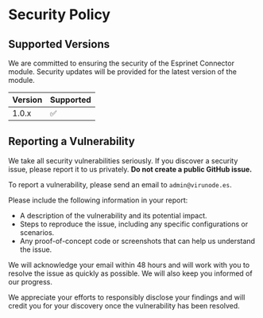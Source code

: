 # Security Policy

## Supported Versions

We are committed to ensuring the security of the Esprinet Connector module. Security updates will be provided for the latest version of the module.

| Version | Supported          |
| ------- | ------------------ |
| 1.0.x   | :white_check_mark: |

## Reporting a Vulnerability

We take all security vulnerabilities seriously. If you discover a security issue, please report it to us privately. **Do not create a public GitHub issue.**

To report a vulnerability, please send an email to `admin@virunode.es`.

Please include the following information in your report:

- A description of the vulnerability and its potential impact.
- Steps to reproduce the issue, including any specific configurations or scenarios.
- Any proof-of-concept code or screenshots that can help us understand the issue.

We will acknowledge your email within 48 hours and will work with you to resolve the issue as quickly as possible. We will also keep you informed of our progress.

We appreciate your efforts to responsibly disclose your findings and will credit you for your discovery once the vulnerability has been resolved.
